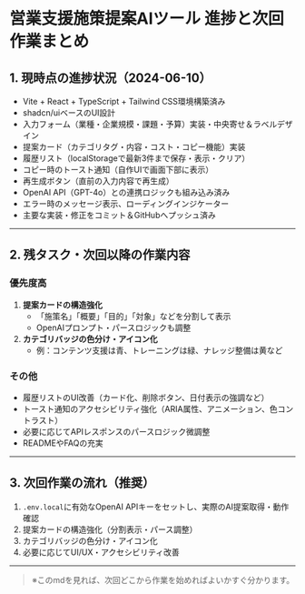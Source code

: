 # 営業支援施策提案AIツール 進捗と次回作業まとめ

## 1. 現時点の進捗状況（2024-06-10）

- Vite + React + TypeScript + Tailwind CSS環境構築済み
- shadcn/uiベースのUI設計
- 入力フォーム（業種・企業規模・課題・予算）実装・中央寄せ＆ラベルデザイン
- 提案カード（カテゴリタグ・内容・コスト・コピー機能）実装
- 履歴リスト（localStorageで最新3件まで保存・表示・クリア）
- コピー時のトースト通知（自作UIで画面下部に表示）
- 再生成ボタン（直前の入力内容で再生成）
- OpenAI API（GPT-4o）との連携ロジックも組み込み済み
- エラー時のメッセージ表示、ローディングインジケーター
- 主要な実装・修正をコミット＆GitHubへプッシュ済み

---

## 2. 残タスク・次回以降の作業内容

### 優先度高
1. **提案カードの構造強化**
   - 「施策名」「概要」「目的」「対象」などを分割して表示
   - OpenAIプロンプト・パースロジックも調整
2. **カテゴリバッジの色分け・アイコン化**
   - 例：コンテンツ支援は青、トレーニングは緑、ナレッジ整備は黄など

### その他
- 履歴リストのUI改善（カード化、削除ボタン、日付表示の強調など）
- トースト通知のアクセシビリティ強化（ARIA属性、アニメーション、色コントラスト）
- 必要に応じてAPIレスポンスのパースロジック微調整
- READMEやFAQの充実

---

## 3. 次回作業の流れ（推奨）

1. `.env.local`に有効なOpenAI APIキーをセットし、実際のAI提案取得・動作確認
2. 提案カードの構造強化（分割表示・パース調整）
3. カテゴリバッジの色分け・アイコン化
4. 必要に応じてUI/UX・アクセシビリティ改善

---

> ※このmdを見れば、次回どこから作業を始めればよいかすぐ分かります。 